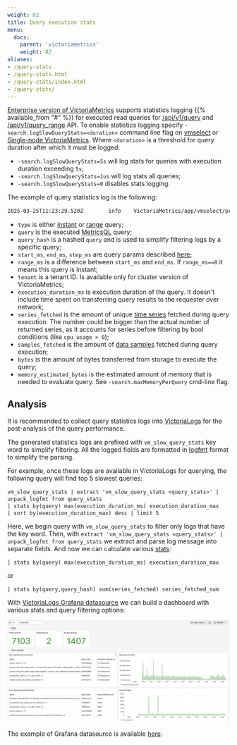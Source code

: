 ```yaml
---
weight: 82
title: Query execution stats
menu:
  docs:
    parent: 'victoriametrics'
    weight: 82
aliases:
- /query-stats
- /query-stats.html
- /query-stats/index.html
- /query-stats/
---
```


[Enterprise version of VictoriaMetrics](https://docs.victoriametrics.com/enterprise/) supports statistics logging {{% available_from "#" %}} for
executed read queries for [/api/v1/query](https://docs.victoriametrics.com/victoriametrics/keyconcepts/#instant-query)
and [/api/v1/query_range](https://docs.victoriametrics.com/victoriametrics/keyconcepts/#range-query) API. To enable statistics 
logging specify `-search.logSlowQueryStats=<duration>` command line flag on [vmselect](https://docs.victoriametrics.com/cluster-victoriametrics/)
or [Single-node VictoriaMetrics](https://docs.victoriametrics.com/).
Where `<duration>` is a threshold for query duration after which it must be logged:
* `-search.logSlowQueryStats=5s` will log stats for queries with execution duration exceeding `5s`;
* `-search.logSlowQueryStats=1us` will log stats all queries;
* `-search.logSlowQueryStats=0` disables stats logging.

The example of query statistics log is the following:
```bash
2025-03-25T11:23:29.520Z        info    VictoriaMetrics/app/vmselect/promql/query_stats.go:60       vm_slow_query_stats type=instant query="vm_promscrape_config_last_reload_successful != 1\nor\nvmagent_relabel_config_last_reload_successful != 1\n" query_hash=1585303298 start_ms=1742901750000 end_ms=1742901750000 step_ms=300000 range_ms=0 tenant="0" execution_duration_ms=0 series_fetched=2 samples_fetched=163 bytes=975 memory_estimated_bytes=2032
```

* `type` is either [instant](https://docs.victoriametrics.com/victoriametrics/keyconcepts/#instant-query)
  or [range](https://docs.victoriametrics.com/victoriametrics/keyconcepts/#range-query) query;
* `query` is the executed [MetricsQL](https://docs.victoriametrics.com/metricsql/) query;
* `query_hash` is a hashed `query` and is used to simplify filtering logs by a specific query;
* `start_ms`, `end_ms`, `step_ms` are query params described [here](https://docs.victoriametrics.com/victoriametrics/keyconcepts/#range-query);
* `range_ms` is a difference between `start_ms` and `end_ms`. If `range_ms==0` it means this query is instant;
* `tenant` is a tenant ID. Is available only for cluster version of VictoriaMetrics;
* `execution_duration_ms` is execution duration of the query. It doesn't include time spent on transferring query results to the requester over network;
* `series_fetched` is the amount of unique [time series](https://docs.victoriametrics.com/victoriametrics/keyconcepts/#time-series) fetched during query execution. The number could be bigger than
  the actual number of returned series, as it accounts for series before filtering by bool conditions (like `cpu_usage > 0`);
* `samples_fetched` is the amount of [data samples](https://docs.victoriametrics.com/victoriametrics/keyconcepts/#raw-samples) fetched
  during query execution;
* `bytes` is the amount of bytes transferred from storage to execute the query;
* `memory_estimated_bytes` is the estimated amount of memory that is needed to evaluate query. See `-search.maxMemoryPerQuery` cmd-line flag.

## Analysis

It is recommended to collect query statistics logs into [VictoriaLogs](https://docs.victoriametrics.com/victorialogs/)
for the post-analysis of the query performance.

The generated statistics logs are prefixed with `vm_slow_query_stats` key word to simplify filtering. All the logged fields
are formatted in [logfmt](https://brandur.org/logfmt) format to simplify the parsing.

For example, once these logs are available in VictoriaLogs for querying, the following query will find top 5 slowest
queries:
```logsql
vm_slow_query_stats | extract 'vm_slow_query_stats <query_stats>' | unpack_logfmt from query_stats 
| stats by(query) max(execution_duration_ms) execution_duration_max 
| sort by(execution_duration_max) desc | limit 5
```

Here, we begin query with `vm_slow_query_stats` to filter only logs that have the key word. 
Then, with `extract 'vm_slow_query_stats <query_stats>' | unpack_logfmt from query_stats` we extract and parse log message
into separate fields. And now we can calculate various [stats](https://docs.victoriametrics.com/victorialogs/logsql/#stats-pipe-functions):
```logsql
| stats by(query) max(execution_duration_ms) execution_duration_max 
```
or 
```logsql
| stats by(query,query_hash) sum(series_fetched) series_fetched_sum
``` 

With [VictoriaLogs Grafana datasource](https://docs.victoriametrics.com/victorialogs/victorialogs-datasource/)
we can build a dashboard with various stats and query filtering options:

![query-stats_dashboard.webp](query-stats_dashboard.webp)

The example of Grafana datasource is available [here](https://github.com/VictoriaMetrics/VictoriaMetrics/blob/master/dashboards/query-stats.json).
